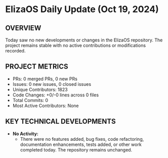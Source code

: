 # ElizaOS Daily Update (Oct 19, 2024)

## OVERVIEW 
Today saw no new developments or changes in the ElizaOS repository. The project remains stable with no active contributions or modifications recorded.

## PROJECT METRICS
- PRs: 0 merged PRs, 0 new PRs
- Issues: 0 new issues, 0 closed issues
- Unique Contributors: 1823
- Code Changes: +0/-0 lines across 0 files
- Total Commits: 0
- Most Active Contributors: None

## KEY TECHNICAL DEVELOPMENTS
- **No Activity:** 
  - There were no features added, bug fixes, code refactoring, documentation enhancements, tests added, or other work completed today. The repository remains unchanged.